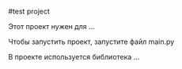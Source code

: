#test project

Этот проект нужен для ...

Чтобы запустить проект, запустите файл main.py

В проекте используется библиотека ...
